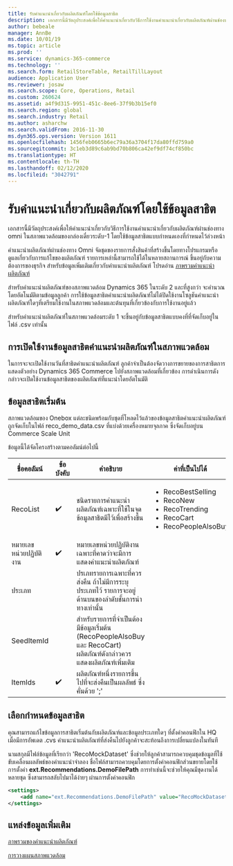 ```yaml
---
title: รับคำแนะนำเกี่ยวกับผลิตภัณฑ์โดยใช้ข้อมูลสาธิต
description: เอกสารนี้มีวัตถุประสงค์เพื่อให้คำแนะนำเกี่ยวกับวิธีการใช้งานคำแนะนำเกี่ยวกับผลิตภัณฑ์ผ่านช่องทาง omni ในสภาพแวดล้อมของกล่องเดี่ยวระดับ-1 โดยใช้ข้อมูลสาธิตแบบกำหนดเองที่กำหนดไว้ล่วงหน้า
author: bebeale
manager: AnnBe
ms.date: 10/01/19
ms.topic: article
ms.prod: ''
ms.service: dynamics-365-commerce
ms.technology: ''
ms.search.form: RetailStoreTable, RetailTillLayout
audience: Application User
ms.reviewer: josaw
ms.search.scope: Core, Operations, Retail
ms.custom: 260624
ms.assetid: a4f9d315-9951-451c-8ee6-37f9b3b15ef0
ms.search.region: global
ms.search.industry: Retail
ms.author: asharchw
ms.search.validFrom: 2016-11-30
ms.dyn365.ops.version: Version 1611
ms.openlocfilehash: 1456feb0665b6ec79a36a3704f17da80ffd759a0
ms.sourcegitcommit: 3c1eb3d89c6ab9bd70b806ca42ef9df74cf850bc
ms.translationtype: HT
ms.contentlocale: th-TH
ms.lasthandoff: 02/12/2020
ms.locfileid: "3042791"
---
```

# <a name="get-product-recommendations-using-demo-data"></a>รับคำแนะนำเกี่ยวกับผลิตภัณฑ์โดยใช้ข้อมูลสาธิต
เอกสารนี้มีวัตถุประสงค์เพื่อให้คำแนะนำเกี่ยวกับวิธีการใช้งานคำแนะนำเกี่ยวกับผลิตภัณฑ์ผ่านช่องทาง omni ในสภาพแวดล้อมของกล่องเดี่ยวระดับ-1 โดยใช้ข้อมูลสาธิตแบบกำหนดเองที่กำหนดไว้ล่วงหน้า

คำแนะนำผลิตภัณฑ์ผ่านช่องทาง Omni จัดชุดของรายการสั่งสินค้าที่สร้างขึ้นโดยทางโปรแกรมหรือดูแลเกี่ยวกับการแก้ไขของผลิตภัณฑ์ รายการเหล่านี้สามารถใช้ได้ในหลายสถานการณ์ ขึ้นอยู่กับความต้องการของธุรกิจ สำหรับข้อมูลเพิ่มเติมเกี่ยวกับคำแนะนำผลิตภัณฑ์ โปรดอ่าน [ภาพรวมคำแนะนำผลิตภัณฑ์](product-recommendations.md)

สำหรับคำแนะนำผลิตภัณฑ์ของสภาพแวดล้อม Dynamics 365 ในระดับ 2 และที่สูงกว่า จะคำนวณโดยอัตโนมัติตามข้อมูลลูกค้า การใช้ข้อมูลสาธิตคำแนะนำผลิตภัณฑ์ไม่ได้ปิดใช้งานโซลูชันคำแนะนำผลิตภัณฑ์ใดๆที่เตรียมใช้งานในสภาพแวดล้อมและต้นทุนที่เกี่ยวข้องกับการใช้งานอยู่แล้ว

สำหรับคำแนะนำผลิตภัณฑ์ในสภาพแวดล้อมระดับ 1 จะขึ้นอยู่กับข้อมูลสาธิตแบบคงที่ที่จัดเก็บอยู่ในไฟล์ .csv เท่านั้น

## <a name="enabling-product-recommendations-demo-data-in-an-environment"></a>การเปิดใช้งานข้อมูลสาธิตคำแนะนำผลิตภัณฑ์ในสภาพแวดล้อม
ในการจะจะเปิดใช้งานวันที่สาธิตคำแนะนำผลิตภัณฑ์ ลูกค้าจำเป็นต้องจัดวางการขยายของการสาธิตการแสดงตัวอย่าง Dynamics 365 Commerce ไปยังสภาพแวดล้อมที่เกี่ยวข้อง  การดำเนินการดังกล่าวจะเปิดใช้งานข้อมูลสาธิตของผลิตภัณฑ์ที่แนะนำโดยอัตโนมัติ

## <a name="default-demo-data"></a>ข้อมูลสาธิตเริ่มต้น
สภาพแวดล้อมของ Onebox แต่ละชนิดพร้อมกับชุดที่โหลดไว้แล้วของข้อมูลสาธิตคำแนะนำผลิตภัณฑ์ถูกจัดเก็บในไฟล์ reco_demo_data.csv ที่แบ่งด้วยเครื่องหมายจุลภาค ซึ่งจัดเก็บอยู่บน Commerce Scale Unit

ข้อมูลนี้ได้จัดโครงสร้างตามคอลัมน์ต่อไปนี้

| ชื่อคอลัมน์         | ข้อบังคับ          | คำอธิบาย                                                                                                                                 | ค่าที่เป็นไปได้                                                              |
|---------------------|--------------------|---------------------------------------------------------------------------------------------------------------------------------------------|------------------------------------------------------------------------------|
| RecoList            | :heavy_check_mark: | ชนิดรายการคำแนะนำผลิตภัณฑ์เฉพาะที่ใช้ในจุดข้อมูลสาธิตมีไว้เพื่อสร้างขึ้น                                                    | <ul><li>RecoBestSelling</li><li>RecoNew</li><li>RecoTrending</li><li>RecoCart</li><li>RecoPeopleAlsoBuy</li></ul> |
| หมายเลขหน่วยปฏิบัติงาน | :heavy_check_mark: | หมายเลขหน่วยปฏิบัติงานเฉพาะที่คาดว่าจะมีการแสดงคำแนะนำผลิตภัณฑ์                                        |                                                                              |
| ประเภท            |                    |    ปรเภทรายการเฉพาะที่ควรส่งคืน ถ้าไม่มีการระบุประเภทไว้ รายการจะอยู่ด้านบนของลำดับชั้นการนำทางเท่านั้น    |                                                                              |
| SeedItemId          |                    |    สำหรับรายการที่จำเป็นต้องมีข้อมูลเริ่มต้น (RecoPeopleAlsoBuy และ RecoCart) ผลิตภัณฑ์ดังกล่าวควรแสดงผลิตภัณฑ์เพิ่มเติม            |                                                                              |
| ItemIds             | :heavy_check_mark: | ผลิตภัณฑ์หนึ่งรายการขึ้นไปที่จะส่งคืนเป็นผลลัพธ์ ซึ่งคั่นด้วย ';'                                                                  |                                                                              |

## <a name="customize-demo-data"></a>เลือกกำหนดข้อมูลสาธิต
คุณสามารถแก้ไขข้อมูลการสาธิตเริ่มต้นกับผลิตภัณฑ์และข้อมูลประเภทใดๆ ที่ตั้งค่าคอนฟิกใน HQ เมื่อมีการอัพเดต .cvs คำแนะนำผลิตภัณฑ์ที่ส่งคืนไปยังลูกค้าจะสะท้อนถึงการเปลี่ยนแปลงในทันที

นามสกุลมีไฟล์ข้อมูลที่เรียกว่า 'RecoMockDataset' ซึ่งช่วยให้ลูกค้าสามารถควบคุมชุดข้อมูลที่ใช้ขับเคลื่อนผลลัพธ์ของคำแนะนำจำลอง ชื่อไฟล์สามารถควบคุมโดยการตั้งค่าคอนฟิกส่วนขยายโดยใช้การตั้งค่า **ext.Recommendations.DemoFilePath** การทำเช่นนี้จะช่วยให้คุณมีชุดงานได้หลายชุด ซึ่งสามารถสลับไปมาได้ง่ายๆ ผ่านการตั้งค่าคอนฟิก


```xml
<settings>
    <add name="ext.Recommendations.DemoFilePath" value="RecoMockDataset.csv" />
</settings>
```

## <a name="additional-resources"></a>แหล่งข้อมูลเพิ่มเติม

[ภาพรวมของคำแนะนำผลิตภัณฑ์](product-recommendations.md)

[การวางแผนสภาพแวดล้อม](../fin-ops-core/fin-ops/imp-lifecycle/environment-planning.md)
